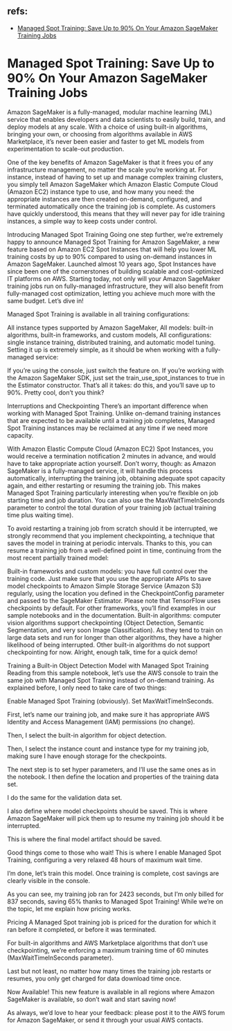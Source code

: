 ## refs:

- [Managed Spot Training: Save Up to 90% On Your Amazon SageMaker Training Jobs](https://aws.amazon.com/jp/blogs/aws/managed-spot-training-save-up-to-90-on-your-amazon-sagemaker-training-jobs/)

# Managed Spot Training: Save Up to 90% On Your Amazon SageMaker Training Jobs

Amazon SageMaker is a fully-managed, modular machine learning (ML) service that enables developers and data scientists to easily build, train, and deploy models at any scale. With a choice of using built-in algorithms, bringing your own, or choosing from algorithms available in AWS Marketplace, it’s never been easier and faster to get ML models from experimentation to scale-out production.

One of the key benefits of Amazon SageMaker is that it frees you of any infrastructure management, no matter the scale you’re working at. For instance, instead of having to set up and manage complex training clusters, you simply tell Amazon SageMaker which Amazon Elastic Compute Cloud (Amazon EC2) instance type to use, and how many you need: the appropriate instances are then created on-demand, configured, and terminated automatically once the training job is complete. As customers have quickly understood, this means that they will never pay for idle training instances, a simple way to keep costs under control.

Introducing Managed Spot Training
Going one step further, we’re extremely happy to announce Managed Spot Training for Amazon SageMaker, a new feature based on Amazon EC2 Spot Instances that will help you lower ML training costs by up to 90% compared to using on-demand instances in Amazon SageMaker. Launched almost 10 years ago, Spot Instances have since been one of the cornerstones of building scalable and cost-optimized IT platforms on AWS. Starting today, not only will your Amazon SageMaker training jobs run on fully-managed infrastructure, they will also benefit from fully-managed cost optimization, letting you achieve much more with the same budget. Let’s dive in!

Managed Spot Training is available in all training configurations:

All instance types supported by Amazon SageMaker,
All models: built-in algorithms, built-in frameworks, and custom models,
All configurations: single instance training, distributed training, and automatic model tuning.
Setting it up is extremely simple, as it should be when working with a fully-managed service:

If you’re using the console, just switch the feature on.
If you’re working with the Amazon SageMaker SDK, just set the train_use_spot_instances to true in the Estimator constructor.
That’s all it takes: do this, and you’ll save up to 90%. Pretty cool, don’t you think?

Interruptions and Checkpointing
There’s an important difference when working with Managed Spot Training. Unlike on-demand training instances that are expected to be available until a training job completes, Managed Spot Training instances may be reclaimed at any time if we need more capacity.

With Amazon Elastic Compute Cloud (Amazon EC2) Spot Instances, you would receive a termination notification 2 minutes in advance, and would have to take appropriate action yourself. Don’t worry, though: as Amazon SageMaker is a fully-managed service, it will handle this process automatically, interrupting the training job, obtaining adequate spot capacity again, and either restarting or resuming the training job. This makes Managed Spot Training particularly interesting when you’re flexible on job starting time and job duration. You can also use the MaxWaitTimeInSeconds parameter to control the total duration of your training job (actual training time plus waiting time).

To avoid restarting a training job from scratch should it be interrupted, we strongly recommend that you implement checkpointing, a technique that saves the model in training at periodic intervals. Thanks to this, you can resume a training job from a well-defined point in time, continuing from the most recent partially trained model:

Built-in frameworks and custom models: you have full control over the training code. Just make sure that you use the appropriate APIs to save model checkpoints to Amazon Simple Storage Service (Amazon S3) regularly, using the location you defined in the CheckpointConfig parameter and passed to the SageMaker Estimator. Please note that TensorFlow uses checkpoints by default. For other frameworks, you’ll find examples in our sample notebooks and in the documentation.
Built-in algorithms: computer vision algorithms support checkpointing (Object Detection, Semantic Segmentation, and very soon Image Classification). As they tend to train on large data sets and run for longer than other algorithms, they have a higher likelihood of being interrupted. Other built-in algorithms do not support checkpointing for now.
Alright, enough talk, time for a quick demo!

Training a Built-in Object Detection Model with Managed Spot Training
Reading from this sample notebook, let’s use the AWS console to train the same job with Managed Spot Training instead of on-demand training. As explained before, I only need to take care of two things:

Enable Managed Spot Training (obviously).
Set MaxWaitTimeInSeconds.

First, let’s name our training job, and make sure it has appropriate AWS Identity and Access Management (IAM) permissions (no change).

Then, I select the built-in algorithm for object detection.

Then, I select the instance count and instance type for my training job, making sure I have enough storage for the checkpoints.

The next step is to set hyper parameters, and I’ll use the same ones as in the notebook. I then define the location and properties of the training data set.

I do the same for the validation data set.

I also define where model checkpoints should be saved. This is where Amazon SageMaker will pick them up to resume my training job should it be interrupted.

This is where the final model artifact should be saved.

Good things come to those who wait! This is where I enable Managed Spot Training, configuring a very relaxed 48 hours of maximum wait time.

I’m done, let’s train this model. Once training is complete, cost savings are clearly visible in the console.

As you can see, my training job ran for 2423 seconds, but I’m only billed for 837 seconds, saving 65% thanks to Managed Spot Training! While we’re on the topic, let me explain how pricing works.

Pricing
A Managed Spot training job is priced for the duration for which it ran before it completed, or before it was terminated.

For built-in algorithms and AWS Marketplace algorithms that don’t use checkpointing, we’re enforcing a maximum training time of 60 minutes (MaxWaitTimeInSeconds parameter).

Last but not least, no matter how many times the training job restarts or resumes, you only get charged for data download time once.

Now Available!
This new feature is available in all regions where Amazon SageMaker is available, so don’t wait and start saving now!

As always, we’d love to hear your feedback: please post it to the AWS forum for Amazon SageMaker, or send it through your usual AWS contacts.
